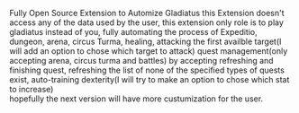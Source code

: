 Fully Open Source Extension to Automize Gladiatus 
this Extension doesn't access any of the data used by the user, this extension only role is to play gladiatus instead of you,
fully automating the process of Expeditio, dungeon, arena, circus Turma, healing, 
attacking the first availble target(I will add an option to chose which target to attack)
quest management(only accepting arena, circus turma and battles) by accepting refreshing 
and finishing quest, refreshing the list of none of the specified types of quests exist, 
auto-training dexterity(I will try to make an option to chose which stat to increase)  
hopefully the next version will have more custumization for the user.
